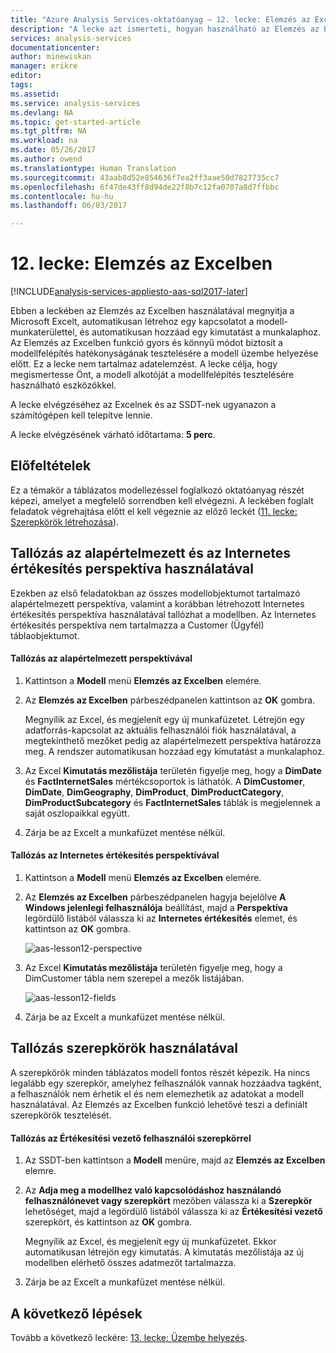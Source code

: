 ```yaml
---
title: "Azure Analysis Services-oktatóanyag – 12. lecke: Elemzés az Excelben | Microsoft Docs"
description: "A lecke azt ismerteti, hogyan használható az Elemzés az Excelben az Azure Analysis Services oktatóprojektjében."
services: analysis-services
documentationcenter: 
author: minewiskan
manager: erikre
editor: 
tags: 
ms.assetid: 
ms.service: analysis-services
ms.devlang: NA
ms.topic: get-started-article
ms.tgt_pltfrm: NA
ms.workload: na
ms.date: 05/26/2017
ms.author: owend
ms.translationtype: Human Translation
ms.sourcegitcommit: 43aab8d52e854636f7ea2ff3aae50d7827735cc7
ms.openlocfilehash: 6f47de43ff8d94de22f8b7c12fa0707a8d7ffbbc
ms.contentlocale: hu-hu
ms.lasthandoff: 06/03/2017

---
```

# <a name="lesson-12-analyze-in-excel"></a>12. lecke: Elemzés az Excelben

[!INCLUDE[analysis-services-appliesto-aas-sql2017-later](../../../includes/analysis-services-appliesto-aas-sql2017-later.md)]

Ebben a leckében az Elemzés az Excelben használatával megnyitja a Microsoft Excelt, automatikusan létrehoz egy kapcsolatot a modell-munkaterülettel, és automatikusan hozzáad egy kimutatást a munkalaphoz. Az Elemzés az Excelben funkció gyors és könnyű módot biztosít a modellfelépítés hatékonyságának tesztelésére a modell üzembe helyezése előtt. Ez a lecke nem tartalmaz adatelemzést. A lecke célja, hogy megismertesse Önt, a modell alkotóját a modellfelépítés tesztelésére használható eszközökkel.   
  
A lecke elvégzéséhez az Excelnek és az SSDT-nek ugyanazon a számítógépen kell telepítve lennie.
  
A lecke elvégzésének várható időtartama: **5 perc**.  
  
## <a name="prerequisites"></a>Előfeltételek  
Ez a témakör a táblázatos modellezéssel foglalkozó oktatóanyag részét képezi, amelyet a megfelelő sorrendben kell elvégezni. A leckében foglalt feladatok végrehajtása előtt el kell végeznie az előző leckét ([11. lecke: Szerepkörök létrehozása](../tutorials/aas-lesson-11-create-roles.md)).  
  
## <a name="browse-using-the-default-and-internet-sales-perspectives"></a>Tallózás az alapértelmezett és az Internetes értékesítés perspektíva használatával  
Ezekben az első feladatokban az összes modellobjektumot tartalmazó alapértelmezett perspektíva, valamint a korábban létrehozott Internetes értékesítés perspektíva használatával tallózhat a modellben. Az Internetes értékesítés perspektíva nem tartalmazza a Customer (Ügyfél) táblaobjektumot.  
  
#### <a name="to-browse-by-using-the-default-perspective"></a>Tallózás az alapértelmezett perspektívával  
  
1.  Kattintson a **Modell** menü **Elemzés az Excelben** elemére.  
  
2.  Az **Elemzés az Excelben** párbeszédpanelen kattintson az **OK** gombra.  
  
    Megnyílik az Excel, és megjelenít egy új munkafüzetet. Létrejön egy adatforrás-kapcsolat az aktuális felhasználói fiók használatával, a megtekinthető mezőket pedig az alapértelmezett perspektíva határozza meg. A rendszer automatikusan hozzáad egy kimutatást a munkalaphoz.  
  
3.  Az Excel **Kimutatás mezőlistája** területén figyelje meg, hogy a **DimDate** és **FactInternetSales** mértékcsoportok is láthatók. A **DimCustomer**, **DimDate**, **DimGeography**, **DimProduct**, **DimProductCategory**, **DimProductSubcategory** és **FactInternetSales** táblák is megjelennek a saját oszlopaikkal együtt.  
  
4.  Zárja be az Excelt a munkafüzet mentése nélkül.  
  
#### <a name="to-browse-by-using-the-internet-sales-perspective"></a>Tallózás az Internetes értékesítés perspektívával  
  
1.  Kattintson a **Modell** menü **Elemzés az Excelben** elemére.  
  
2.  Az **Elemzés az Excelben** párbeszédpanelen hagyja bejelölve **A Windows jelenlegi felhasználója** beállítást, majd a **Perspektíva** legördülő listából válassza ki az **Internetes értékesítés** elemet, és kattintson az **OK** gombra. 
    
    ![aas-lesson12-perspective](../tutorials/media/aas-lesson12-perspective.png)
    
3.  Az Excel **Kimutatás mezőlistája** területén figyelje meg, hogy a DimCustomer tábla nem szerepel a mezők listájában.  
    
    ![aas-lesson12-fields](../tutorials/media/aas-lesson12-fields.png)
    
4.  Zárja be az Excelt a munkafüzet mentése nélkül.  
  
## <a name="browse-by-using-roles"></a>Tallózás szerepkörök használatával  
A szerepkörök minden táblázatos modell fontos részét képezik. Ha nincs legalább egy szerepkör, amelyhez felhasználók vannak hozzáadva tagként, a felhasználók nem érhetik el és nem elemezhetik az adatokat a modell használatával. Az Elemzés az Excelben funkció lehetővé teszi a definiált szerepkörök tesztelését.  
  
#### <a name="to-browse-by-using-the-sales-manager-user-role"></a>Tallózás az Értékesítési vezető felhasználói szerepkörrel  
  
1.  Az SSDT-ben kattintson a **Modell** menüre, majd az **Elemzés az Excelben** elemre.  
  
2.  Az **Adja meg a modellhez való kapcsolódáshoz használandó felhasználónevet vagy szerepkört** mezőben válassza ki a **Szerepkör** lehetőséget, majd a legördülő listából válassza ki az **Értékesítési vezető** szerepkört, és kattintson az **OK** gombra.  
  
    Megnyílik az Excel, és megjelenít egy új munkafüzetet. Ekkor automatikusan létrejön egy kimutatás. A kimutatás mezőlistája az új modellben elérhető összes adatmezőt tartalmazza.  
      
3.  Zárja be az Excelt a munkafüzet mentése nélkül.  
  
## <a name="whats-next"></a>A következő lépések
Tovább a következő leckére: [13. lecke: Üzembe helyezés](../tutorials/aas-lesson-13-deploy.md).

  
  
  


